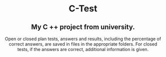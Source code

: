 # <div align = "center">C-Test
## <div align = "center">My C ++ project from university.
<div align = "center">Open or closed plan tests, answers and results, including the percentage of correct answers, are saved in files in the appropriate folders.
For closed tests, if the answers are correct, additional information is given.
